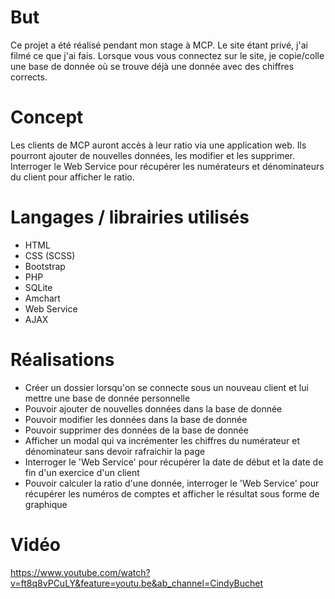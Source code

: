 # But
Ce projet a été réalisé pendant mon stage à MCP. Le site étant privé, j'ai filmé ce que j'ai fais.
Lorsque vous vous connectez sur le site, je copie/colle une base de donnée où se trouve déjà une donnée avec des chiffres corrects.
# Concept
Les clients de MCP auront accès à leur ratio via une application web. Ils pourront ajouter de nouvelles données, les modifier et les supprimer. Interroger le Web Service pour récupérer les numérateurs et dénominateurs du client pour afficher le ratio.
# Langages / librairies utilisés
* HTML
* CSS (SCSS)
* Bootstrap
* PHP
* SQLite
* Amchart
* Web Service
* AJAX
# Réalisations
* Créer un dossier lorsqu'on se connecte sous un nouveau client et lui mettre une base de donnée personnelle
* Pouvoir ajouter de nouvelles données dans la base de donnée
* Pouvoir modifier les données dans la base de donnée
* Pouvoir supprimer des données de la base de donnée
* Afficher un modal qui va incrémenter les chiffres du numérateur et dénominateur sans devoir rafraichir la page
* Interroger le 'Web Service' pour récupérer la date de début et la date de fin d'un exercice d'un client
* Pouvoir calculer la ratio d'une donnée, interroger le 'Web Service' pour récupérer les numéros de comptes et afficher le résultat sous forme de graphique
# Vidéo
https://www.youtube.com/watch?v=ft8q8vPCuLY&feature=youtu.be&ab_channel=CindyBuchet
